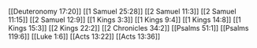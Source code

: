[[Deuteronomy 17:20]]
[[1 Samuel 25:28]]
[[2 Samuel 11:3]]
[[2 Samuel 11:15]]
[[2 Samuel 12:9]]
[[1 Kings 3:3]]
[[1 Kings 9:4]]
[[1 Kings 14:8]]
[[1 Kings 15:3]]
[[2 Kings 22:2]]
[[2 Chronicles 34:2]]
[[Psalms 51:1]]
[[Psalms 119:6]]
[[Luke 1:6]]
[[Acts 13:22]]
[[Acts 13:36]]
